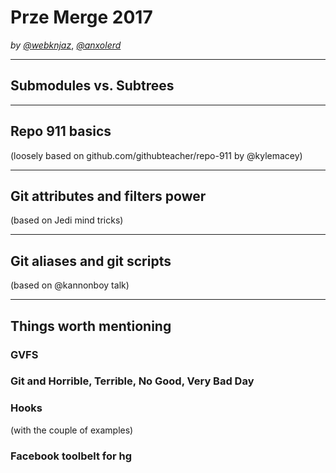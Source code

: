 # Prze Merge 2017

_by [@webknjaz](https://github.com/webknjaz)_, _[@anxolerd](https://github.com/anxolerd)_

-----

## Submodules vs. Subtrees

-----

## Repo 911 basics

(loosely based on github.com/githubteacher/repo-911 by @kylemacey)

-----

## Git attributes and filters power

(based on Jedi mind tricks)

-----

## Git aliases and git scripts

(based on @kannonboy talk)


-----

## Things worth mentioning

>>>>>

### GVFS

>>>>>

### Git and Horrible, Terrible, No Good, Very Bad Day

>>>>>

### Hooks 

(with the couple of examples)

>>>>> 

### Facebook toolbelt for hg

